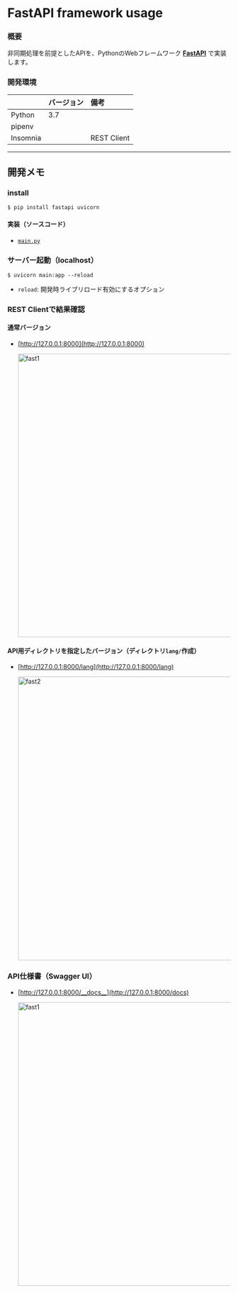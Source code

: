 # FastAPI framework usage

### 概要

非同期処理を前提としたAPIを、PythonのWebフレームワーク [__FastAPI__](https://github.com/tiangolo/fastapi) で実装します。


### 開発環境
| | バージョン | 備考 |
|:--|:--|:--|
| Python | 3.7 | |
| pipenv | | |
| Insomnia | | REST Client |

---

## 開発メモ

### install

```
$ pip install fastapi uvicorn
```

#### 実装（ソースコード）

- [`main.py`](https://github.com/miolab/python_fast_api/blob/master/main.py)

### サーバー起動（localhost）

```
$ uvicorn main:app --reload
```
- `reload`: 開発時ライブリロード有効にするオプション

### REST Clientで結果確認

#### 通常バージョン

- [http://127.0.0.1:8000](http://127.0.0.1:8000)

  <img width="640" alt="fast1" src="https://user-images.githubusercontent.com/33124627/77629099-53c8e200-6f8c-11ea-97f1-a427cde26043.png">


#### API用ディレクトリを指定したバージョン（ディレクトリ`lang/`作成）

- [http://127.0.0.1:8000/lang](http://127.0.0.1:8000/lang)

  <img width="640" alt="fast2" src="https://user-images.githubusercontent.com/33124627/77629645-35afb180-6f8d-11ea-8db4-be4bad531a29.png">


### API仕様書（Swagger UI）

- [http://127.0.0.1:8000/__docs__](http://127.0.0.1:8000/docs)

  <img width="640" alt="fast1" src="https://user-images.githubusercontent.com/33124627/75412158-f6c61600-5964-11ea-9f78-011d78ae8958.png">

